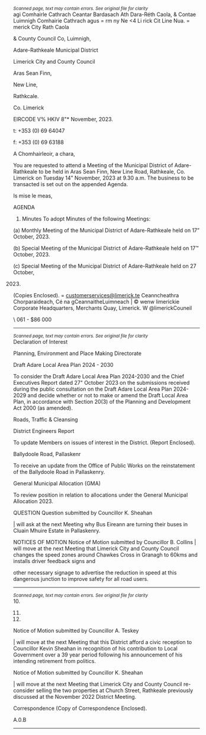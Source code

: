 *<small>Scanned page, text may contain errors. See original file for clarity</small>*  
agi Comhairle Cathrach Ceantar Bardasach Ath Dara-Réth Caola,
& Contae Luimnigh Comhairie Cathrach agus = rm ny
Ne <4 Li rick Cit Line Nua.
= merick City Rath Caola

& County Council Co, Luimnigh,

Adare-Rathkeale Municipal District

Limerick City and County Council

Aras Sean Finn,

New Line,

Rathkcale.

Co. Limerick

EIRCODE V% HKIV
8"* November, 2023.

t: +353 (0) 69 64047

f: +353 (0) 69 63188

A Chomhairleoir, a chara,

You are requested to attend a Meeting of the Municipal District of Adare-Rathkeale to be held in
Aras Sean Finn, New Line Road, Rathkeale, Co. Limerick on Tuesday 14” November, 2023 at 9.30
a.m. The business to be transacted is set out on the appended Agenda.

Is mise le meas,

AGENDA
1. Minutes
To adopt Minutes of the following Meetings:

(a) Monthly Meeting of the Municipal District of Adare-Rathkeale held on 17” October,
2023.

(b) Special Meeting of the Municipal District of Adare-Rathkeale held on 17™ October,
2023.

(c) Special Meeting of the Municipal District of Adare-Rathkeale held on 27 October,

2023.
(Copies Enclosed).
= customerservices@limerick.te
Ceanncheathra Chorparaideach, Cé na gCeannaitheLuimneach | © wenw limerickie
Corporate Headquarters, Merchants Quay, Limerick. W @limerickCouneil

\ 061 - $86 000

---
*<small>Scanned page, text may contain errors. See original file for clarity</small>*  
Declaration of Interest

Planning, Environment and Place Making Directorate

Draft Adare Local Area Plan 2024 - 2030

To consider the Draft Adare Local Area Plan 2024-2030 and the Chief Executives Report
dated 27" October 2023 on the submissions received during the public consultation on the
Draft Adare Local Area Plan 2024-2029 and decide whether or not to make or amend the
Draft Local Area Plan, in accordance with Section 20(3) of the Planning and Development
Act 2000 (as amended).

Roads, Traffic & Cleansing

District Engineers Report

To update Members on issues of interest in the District.
(Report Enclosed).

Ballydoole Road, Pallaskenr

To receive an update from the Office of Public Works on the reinstatement of the
Ballydoole Road in Pallaskenry.

General Municipal Allocation (GMA)

To review position in relation to allocations under the General Municipal Allocation 2023.

QUESTION
Question submitted by Councillor K. Sheahan

| will ask at the next Meeting why Bus Eireann are turning their buses in Cluain Mhuire
Estate in Pallaskenry.

NOTICES OF MOTION
Notice of Motion submitted by Councillor B. Collins
| will move at the next Meeting that Limerick City and County Council changes the speed
zones around Chawkes Cross in Granagh to 60kms and installs driver feedback signs and

other necessary signage to advertise the reduction in speed at this dangerous junction to
improve safety for all road users.

---
*<small>Scanned page, text may contain errors. See original file for clarity</small>*  
10.

11.

12.

Notice of Motion submitted by Councillor A. Teskey

| will move at the next Meeting that this District afford a civic reception to Councillor Kevin
Sheahan in recognition of his contribution to Local Government over a 39 year period
following his announcement of his intending retirement from politics.

Notice of Motion submitted by Councillor K. Sheahan

| will move at the next Meeting that Limerick City and County Council re-consider selling
the two properties at Church Street, Rathkeale previously discussed at the November 2022
District Meeting.

Correspondence
(Copy of Correspondence Enclosed).

A.0.B

---
